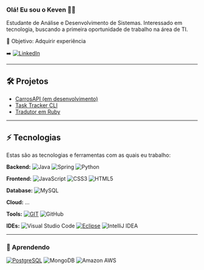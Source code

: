 ### Olá! Eu sou o Keven ✌🏼

Estudante de Análise e Desenvolvimento de Sistemas. Interessado em tecnologia, buscando a primeira oportunidade de trabalho na área de TI.

🎯 Objetivo: Adquirir experiência


➡️ [![LinkedIn](https://img.shields.io/badge/LinkedIn-0077B5?style=for-the-badge&logo=linkedin&logoColor=white)](http://www.linkedin.com/in/keven-dos-santos-costa)

<hr>

## 🛠️ Projetos
- [CarrosAPI (em desenvolvimento)](https://github.com/Keven-Costa/api-carros)
- [Task Tracker CLI](https://github.com/Keven-Costa/cli-task-tracker)
- [Tradutor em Ruby](https://github.com/Keven-Costa/tradutor-em-ruby)

<hr>

## ⚡ Tecnologias

Estas são as tecnologias e ferramentas com as quais eu trabalho:

**Backend:**  ![Java](https://img.shields.io/badge/Java-ED8B00?style=for-the-badge&logo=openjdk&logoColor=white) ![Spring](https://img.shields.io/badge/Spring-6DB33F?style=for-the-badge&logo=spring&logoColor=white) ![Python](https://img.shields.io/badge/Python-3776AB?style=for-the-badge&logo=python&logoColor=white)


**Frontend:** ![JavaScript](https://img.shields.io/badge/JavaScript-F7DF1E?style=for-the-badge&logo=javascript&logoColor=black) ![CSS3](https://img.shields.io/badge/CSS3-1572B6?style=for-the-badge&logo=css3&logoColor=white) ![HTML5](https://img.shields.io/badge/HTML5-E34F26?style=for-the-badge&logo=html5&logoColor=white)


**Database:** ![MySQL](https://img.shields.io/badge/MySQL-00000F?style=for-the-badge&logo=mysql&logoColor=white)

**Cloud:** ...

**Tools:** [![GIT](https://img.shields.io/badge/GIT-E44C30?style=for-the-badge&logo=git&logoColor=white)](https://git-scm.com) ![GitHub](https://img.shields.io/badge/GitHub-100000?style=for-the-badge&logo=github&logoColor=white) 



**IDEs:** ![Visual Studio Code](https://img.shields.io/badge/Visual_Studio_Code-0078D4?style=for-the-badge&logo=visual%20studio%20code&logoColor=white) [![Eclipse](https://img.shields.io/badge/Eclipse-2C2255?style=for-the-badge&logo=eclipse&logoColor=white)](https://www.eclipse.org) ![IntelliJ IDEA](https://img.shields.io/badge/IntelliJ_IDEA-000000.svg?style=for-the-badge&logo=intellij-idea&logoColor=white)

<hr>

### 📝 Aprendendo

[![PostgreSQL](https://img.shields.io/badge/PostgreSQL-316192?style=for-the-badge&logo=postgresql&logoColor=white)](https://www.postgresql.org) ![MongoDB](https://img.shields.io/badge/MongoDB-4EA94B?style=for-the-badge&logo=mongodb&logoColor=white) ![Amazon AWS](https://img.shields.io/badge/Amazon_AWS-232F3E?style=for-the-badge&logo=amazon-aws&logoColor=white)
